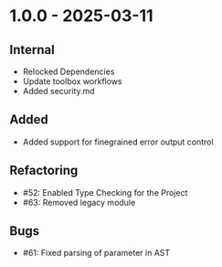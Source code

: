 # 1.0.0 - 2025-03-11

## Internal

* Relocked Dependencies
* Update toolbox workflows
* Added security.md

## Added

* Added support for finegrained error output control

## Refactoring

 - #52: Enabled Type Checking for the Project
 - #63: Removed legacy module

## Bugs

 - #61: Fixed parsing of parameter in AST
